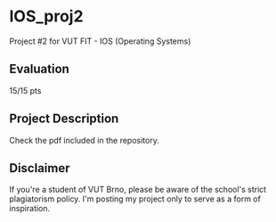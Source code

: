 # IOS_proj2
Project #2 for VUT FIT - IOS (Operating Systems)
## Evaluation
15/15 pts
## Project Description
Check the pdf included in the repository.
## Disclaimer
If you're a student of VUT Brno, please be aware of the school's strict plagiatorism policy. I'm posting my project only to serve as a form of inspiration.
